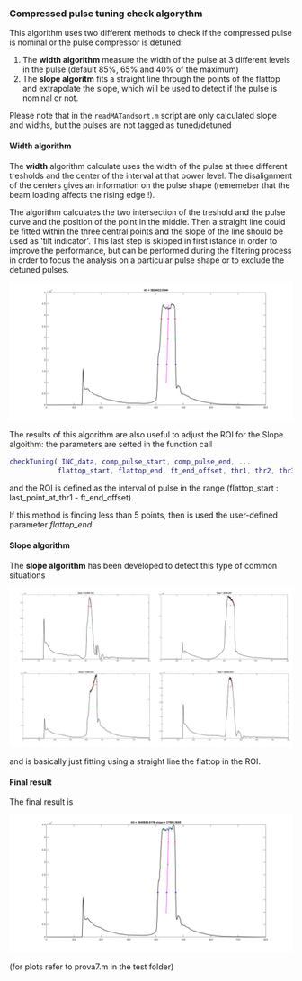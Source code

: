 ### Compressed pulse tuning check algorythm

This algorithm uses two different methods to check if the compressed pulse is nominal or the pulse compressor is detuned:

1. The **width algorithm** measure the width of the pulse at 3 different levels in the pulse (default 85%, 65% and 40% of the maximum)
2. The **slope algoritm** fits a straight line through the points of the flattop and extrapolate the slope, which will be used to detect if the pulse is nominal or not.

Please note that in the `readMATandsort.m` script are only calculated slope and widths, but the pulses are not tagged as tuned/detuned

#### Width algorithm

The **width** algorithm calculate uses the width of the pulse at three different tresholds and the center of the interval at that power level. The disalignment of the centers gives an information on the pulse shape (rememeber that the beam loading affects the rising edge !). 

The algorithm calculates the two intersection of the treshold and the pulse curve and the position of the point in the middle. Then a straight line could be fitted within the three central points and the slope of the line should be used as 'tilt indicator'. This last step is skipped in first istance in order to improve the performance, but can be performed during the filtering process in order to focus the analysis on a particular pulse shape or to exclude the detuned pulses.

![np1](https://github.com/esenes/Dogleg-analysis/blob/master/manual/images/nominal_p1.bmp)

The results of this algorithm are also useful to adjust the ROI for the Slope algoithm: the parameters are setted in the function call
``` matlab
checkTuning( INC_data, comp_pulse_start, comp_pulse_end, ...
            flattop_start, flattop_end, ft_end_offset, thr1, thr2, thr3  )
```
and the ROI is defined as the interval of pulse in the range (flattop_start : last_point_at_thr1 - ft_end_offset).

If this method is finding less than 5 points, then is used the user-defined parameter *flattop_end*.

#### Slope algorithm

The **slope algorithm** has been developed to detect this type of common situations

![sit](https://github.com/esenes/Dogleg-analysis/blob/master/manual/images/pjimage%20(1).jpg)

and is basically just fitting using a straight line the flattop in the ROI.

#### Final result

The final result is 

![fr](https://github.com/esenes/Dogleg-analysis/blob/master/manual/images/full_tilt.bmp)

(for plots refer to prova7.m in the test folder)
